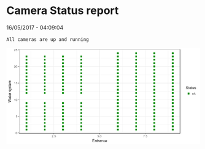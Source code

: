 Camera Status report
================
16/05/2017 - 04:09:04

    All cameras are up and running

![](camreport_files/figure-markdown_github/unnamed-chunk-2-1.png)
